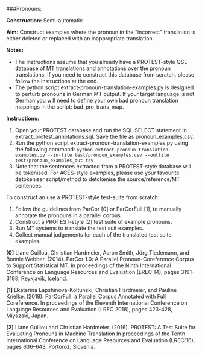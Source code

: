 ###Pronouns:

**Construction:** Semi-automatic

**Aim:** Construct examples where the pronoun in the "incorrect" translation is either deleted or replaced with an
inappropriate translation.

**Notes:**

* The instructions assume that you already have a PROTEST-style QSL database of MT translations and annotations over the
pronoun translations. If you need to construct this database from scratch, please follow the instructions at the end.
* The python script extract-pronoun-translation-examples.py is designed to perturb pronouns in German MT output. If your
target language is not German you will need to define your own bad pronoun translation mappings in the script:
bad_pro_trans_map.

**Instructions:**

1. Open your PROTEST database and run the SQL SELECT statement in extract_protest_annotations.sql. Save the file as
pronoun_examples.csv.
2. Run the python script extract-pronoun-translation-examples.py using the following command:
`python extract-pronoun-translation-examples.py --in-file test/pronoun_examples.csv --outfile test/pronoun_examples_out.tsv`
3. Note that the sentences extracted from a PROTEST-style database will be tokenised. For ACES-style examples, please
use your favourite detokeniser script/method to detokenise the source/reference/MT sentences.


To construct an use a PROTEST-style test-suite from scratch:

1. Follow the guidelines from ParCor [0] or ParCorFull [1], to manually annotate the pronouns in a parallel corpus.
2. Construct a PROTEST-style [2] test suite of example pronouns.
3. Run MT systems to translate the test suit examples.
4. Collect manual judgements for each of the translated test suite examples.

**[0]** Liane Guillou, Christian Hardmeier, Aaron Smith, Jörg Tiedemann, and Bonnie Webber. (2014). ParCor 1.0: A Parallel
	Pronoun-Coreference Corpus to Support Statistical MT. In proceedings of the Ninth International Conference on
	Language Resources and Evaluation (LREC'14), pages 3191–3198, Reykjavik, Iceland.

**[1]** Ekaterina Lapshinova-Koltunski, Christian Hardmeier, and Pauline Krielke. (2018). ParCorFull: a Parallel Corpus
	Annotated with Full Coreference. In proceedings of the Eleventh International Conference on Language Resources and
	Evaluation (LREC 2018), pages 423-428, Miyazaki, Japan.

**[2]** Liane Guillou and Christian Hardmeier. (2016). PROTEST: A Test Suite for Evaluating Pronouns in Machine Translation
	In proceedings of the Tenth International Conference on Language Resources and Evaluation (LREC'16), pages 636–643,
	Portorož, Slovenia.